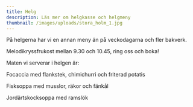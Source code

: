 ```yaml
---
title: Helg
description: Läs mer om helgkasse och helgmeny
thumbnail: /images/uploads/stora_holm_1.jpg
---
```

På helgerna har vi en annan meny än på veckodagarna och fler bakverk.

Melodikryssfrukost mellan 9.30 och 10.45, ring oss och boka!





Maten vi serverar i helgen är:

Focaccia med flankstek, chimichurri och friterad potatis 

Fisksoppa med musslor, räkor och fänkål 

Jordärtskocksoppa med ramslök